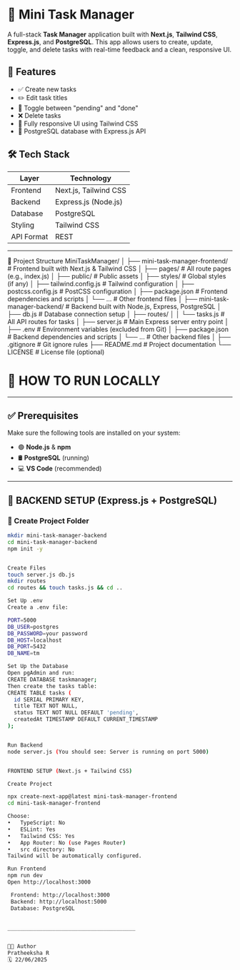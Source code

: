 # 📝 Mini Task Manager

A full-stack **Task Manager** application built with **Next.js**, **Tailwind CSS**, **Express.js**, and **PostgreSQL**. This app allows users to create, update, toggle, and delete tasks with real-time feedback and a clean, responsive UI.


## 📌 Features

- ✅ Create new tasks
- ✏️ Edit task titles
- 🔁 Toggle between "pending" and "done"
- ❌ Delete tasks
- 📱 Fully responsive UI using Tailwind CSS
- 💾 PostgreSQL database with Express.js API



## 🛠️ Tech Stack

| Layer        | Technology          |
|--------------|---------------------|
| Frontend     | Next.js, Tailwind CSS |
| Backend      | Express.js (Node.js) |
| Database     | PostgreSQL          |
| Styling      | Tailwind CSS        |
| API Format   | REST                |

---


📁 Project Structure
MiniTaskManager/
│
├── mini-task-manager-frontend/      # Frontend built with Next.js & Tailwind CSS
│   ├── pages/                       # All route pages (e.g., index.js)
│   ├── public/                      # Public assets
│   ├── styles/                      # Global styles (if any)
│   ├── tailwind.config.js          # Tailwind configuration
│   ├── postcss.config.js           # PostCSS configuration
│   ├── package.json                # Frontend dependencies and scripts
│   └── ...                         # Other frontend files
│
├── mini-task-manager-backend/       # Backend built with Node.js, Express, PostgreSQL
│   ├── db.js                        # Database connection setup
│   ├── routes/
│   │   └── tasks.js                # All API routes for tasks
│   ├── server.js                   # Main Express server entry point
│   ├── .env                        # Environment variables (excluded from Git)
│   ├── package.json                # Backend dependencies and scripts
│   └── ...                         # Other backend files
│
├── .gitignore                       # Git ignore rules
├── README.md                        # Project documentation
└── LICENSE                          # License file (optional)



# 🚀 HOW TO RUN LOCALLY

---

## ✅ Prerequisites

Make sure the following tools are installed on your system:

- 🟢 **Node.js** & **npm**
- 🛢️ **PostgreSQL** (running)
- 💻 **VS Code** (recommended)

---

## 🔧 BACKEND SETUP (Express.js + PostgreSQL)

### 📁 Create Project Folder

```bash
mkdir mini-task-manager-backend
cd mini-task-manager-backend
npm init -y


Create Files
touch server.js db.js
mkdir routes
cd routes && touch tasks.js && cd ..

Set Up .env
Create a .env file:

PORT=5000
DB_USER=postgres
DB_PASSWORD=your password
DB_HOST=localhost
DB_PORT=5432
DB_NAME=tm

Set Up the Database
Open pgAdmin and run:
CREATE DATABASE taskmanager;
Then create the tasks table:
CREATE TABLE tasks (
  id SERIAL PRIMARY KEY,
  title TEXT NOT NULL,
  status TEXT NOT NULL DEFAULT 'pending',
  createdAt TIMESTAMP DEFAULT CURRENT_TIMESTAMP
);


Run Backend
node server.js (You should see: Server is running on port 5000)


FRONTEND SETUP (Next.js + Tailwind CSS)

Create Project

npx create-next-app@latest mini-task-manager-frontend
cd mini-task-manager-frontend

Choose:
•	TypeScript: No
•	ESLint: Yes
•	Tailwind CSS: Yes 
•	App Router: No (use Pages Router)
•	src directory: No
Tailwind will be automatically configured.

Run Frontend
npm run dev
Open http://localhost:3000

 Frontend: http://localhost:3000
 Backend: http://localhost:5000
 Database: PostgreSQL


________________________________________


👩‍💻 Author
Pratheeksha R
🗓️ 22/06/2025

 

 

 
 
 

 

